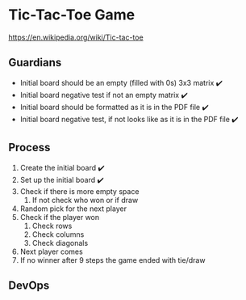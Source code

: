 # Tic-Tac-Toe Game
https://en.wikipedia.org/wiki/Tic-tac-toe
## Guardians
- Initial board should be an empty (filled with 0s) 3x3 matrix :heavy_check_mark:
- Initial board negative test if not an empty matrix :heavy_check_mark:
- Initial board should be formatted as it is in the PDF file :heavy_check_mark:
- Initial board negative test, if not looks like as it is in the PDF file :heavy_check_mark:
## Process
1. Create the initial board :heavy_check_mark:
2. Set up the initial board :heavy_check_mark:
3. Check if there is more empty space
   1. If not check who won or if draw
4. Random pick for the next player
5. Check if the player won
   1. Check rows
   2. Check columns
   3. Check diagonals
6. Next player comes
7. If no winner after 9 steps the game ended with tie/draw
## DevOps